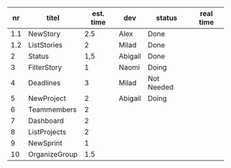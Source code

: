 nr      | titel                       | est. time | dev        | status     | real time |
--------|-----------------------------|-----------|------------|------------|-----------|  
 1.1    | NewStory                    |    2.5    | Alex       | Done       |           |
 1.2    | ListStories                 |    2      | Milad      | Done       |           |
 2      | Status                      |    1,5    | Abigail    | Done       |           |
 3      | FilterStory                 |    1      | Naomi      | Doing      |           |
 4      | Deadlines                   |    3      | Milad      | Not Needed |           |
 5      | NewProject                  |    2      | Abigail    | Doing      |           |
 6      | Teammembers                 |    2      |            |            |           |
 7      | Dashboard                   |    2      |            |            |           |
 8      | ListProjects                |    2      |            |            |           |
 9      | NewSprint                   |    1      |            |            |           |
 10     | OrganizeGroup               |    1.5    |            |            |           |

